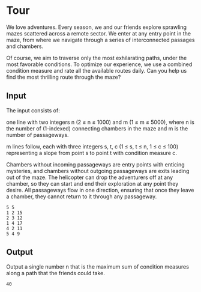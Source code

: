 # Tour

We love adventures. Every season, we and our friends explore sprawling mazes scattered across a remote sector. We enter at any entry point in the maze, from where we navigate through a series of interconnected passages and chambers.

Of course, we aim to traverse only the most exhilarating paths, under the most favorable conditions. To optimize our experience, we use a combined condition measure and rate all the available routes daily. Can you help us find the most thrilling route through the maze?

## Input

The input consists of:

one line with two integers n (2 ≤ n ≤ 1000) and m (1 ≤ m ≤ 5000), where n is the number of (1-indexed) connecting chambers in the maze and m is the number of passageways.

m lines follow, each with three integers s, t, c (1 ≤ s, t ≤ n, 1 ≤ c ≤ 100) representing a slope from point s to point t with condition measure c.

Chambers without incoming passageways are entry points with enticing mysteries, and chambers without outgoing passageways are exits leading out of the maze. The helicopter can drop the adventurers off at any chamber, so they can start and end their exploration at any point they desire. All passageways flow in one direction, ensuring that once they leave a chamber, they cannot return to it through any passageway.

```
5 5
1 2 15
2 3 12
1 4 17
4 2 11
5 4 9
```

## Output

Output a single number n that is the maximum sum of condition measures along a path that the
friends could take.

```
40
```